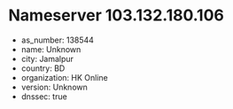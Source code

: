 # Nameserver 103.132.180.106

* as_number: 138544
* name: Unknown
* city: Jamalpur
* country: BD
* organization: HK Online
* version: Unknown
* dnssec: true
